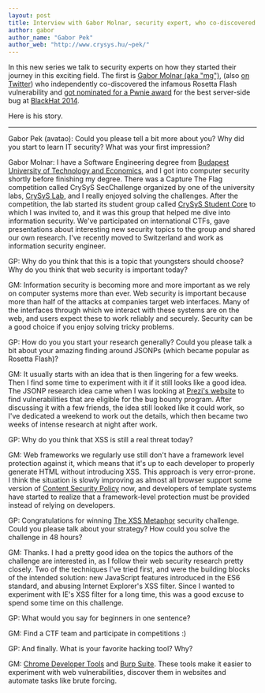 ```yaml
---
layout: post
title: Interview with Gabor Molnar, security expert, who co-discovered Rosetta Flash
author: gabor
author_name: "Gabor Pek"
author_web: "http://www.crysys.hu/~pek/"
---
```


In this new series we talk to security experts on how they started their journey in this exciting field. The first is [Gabor Molnar (aka "mg")](https://hu.linkedin.com/in/gabmolnar), (also [on Twitter](https://twitter.com/molnar_g)) who independently co-discovered the infamous Rosetta Flash vulnerability and [got nominated for a Pwnie award](http://pwnies.com/archive/2014/nominations/#bestserverbug) for the best server-side bug at [BlackHat 2014](https://www.blackhat.com/us-14/).

Here is his story.
<!--excerpt-->

----

<span class="post question">Gabor Pek (avatao): Could you please tell a bit more about you? Why did you start to learn IT security? What was your first impression?</span>

<span class="post answer">Gabor Molnar: </span>I have a Software Engineering degree from [Budapest University of Technology and Economics](http://www.bme.hu/?language=en), and I got into computer security shortly before finishing my degree. There was a Capture The Flag competition called CrySyS SecChallenge organized by one of the university labs, [CrySyS Lab](http://crysys.hu/), and I really enjoyed solving the challenges. After the competition, the lab started its student group called [CrySyS Student Core](http://core.crysys.hu/) to which I was invited to, and it was this group that helped me dive into information security. We've participated on international CTFs, gave presentations about interesting new security topics to the group and shared our own research. I've recently moved to Switzerland and work as information security engineer.

<span class="post question">GP: Why do you think that this is a topic that youngsters should choose? Why do you think that web security is important today?</span>

<span class="post answer">GM:</span> Information security is becoming more and more important as we rely on computer systems more than ever. Web security is important because more than half of the attacks at companies target web interfaces. Many of the interfaces through which we interact with these systems are on the web, and users expect these to work reliably and securely. Security can be a good choice if you enjoy solving tricky problems.

<span class="post question">GP: How do you you start your research generally? Could you please talk a bit about your amazing finding around JSONPs (which became popular as Rosetta Flash)?</span>

<span class="post answer">GM:</span> It usually starts with an idea that is then lingering for a few weeks. Then I find some time to experiment with it if it still looks like a good idea. The JSONP research idea came when I was looking at [Prezi's website](https://prezi.com/) to find vulnerabilities that are eligible for the bug bounty program. After discussing it with a few friends, the idea still looked like it could work, so I've dedicated a weekend to work out the details, which then became two weeks of intense research at night after work.

<span class="post question">GP: Why do you think that XSS is still a real threat today?</span>

<span class="post answer">GM:</span> Web frameworks we regularly use still don't have a framework level protection against it, which means that it's up to each developer to properly generate HTML without introducing XSS. This approach is very error-prone. I think the situation is slowly improving as almost all browser support some version of [Content Security Policy](https://en.wikipedia.org/wiki/Content_Security_Policy) now, and developers of template systems have started to realize that a framework-level protection must be provided instead of relying on developers.

<span class="post question">GP: Congratulations for winning [The XSS Metaphor](https://html5sec.org/minichallenges/5) security challenge. Could you please talk about your strategy? How could you solve the challenge in 48 hours?</span>

<span class="post answer">GM:</span> Thanks. I had a pretty good idea on the topics the authors of the challenge are interested in, as I follow their web security research pretty closely. Two of the techniques I've tried first, and were the building blocks of the intended solution: new JavaScript features introduced in the ES6 standard, and abusing Internet Explorer's XSS filter. Since I wanted to experiment with IE's XSS filter for a long time, this was a good excuse to spend some time on this challenge.

<span class="post question">GP: What would you say for beginners in one sentence?</span>

<span class="post answer">GM:</span> Find a CTF team and participate in competitions :)

<span class="post question">GP: And finally. What is your favorite hacking tool? Why?</span>

<span class="post answer">GM:</span> [Chrome Developer Tools](https://developers.google.com/web/tools/chrome-devtools/?hl=en) and [Burp Suite](https://portswigger.net/burp/). These tools make it easier to experiment with web vulnerabilities, discover them in websites and automate tasks like brute forcing.
